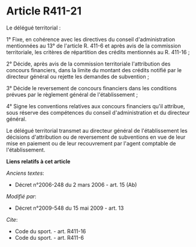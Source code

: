 # Article R411-21

Le délégué territorial : 

1° Fixe, en cohérence avec les directives du conseil d'administration mentionnées au 13° de l'article R. 411-6 et après avis
de la commission territoriale, les critères de répartition des crédits mentionnés au R. 411-16 ; 

2° Décide, après avis de la commission territoriale l'attribution des concours financiers, dans la limite du montant des
crédits notifié par le directeur général ou rejette les demandes de subvention ; 

3° Décide le reversement de concours financiers dans les conditions prévues par le règlement général de l'établissement ; 

4° Signe les conventions relatives aux concours financiers qu'il attribue, sous réserve des compétences du conseil
d'administration et du directeur général. 

Le délégué territorial transmet au directeur général de l'établissement les décisions d'attribution ou de reversement de
subventions en vue de leur mise en paiement ou de leur recouvrement par l'agent comptable de l'établissement.

**Liens relatifs à cet article**

_Anciens textes_:

  - Décret n°2006-248 du 2 mars 2006 - art. 15 (Ab)

_Modifié par_:

  - Décret n°2009-548 du 15 mai 2009 - art. 13

_Cite_:

  - Code du sport. - art. R411-16
  - Code du sport. - art. R411-6
